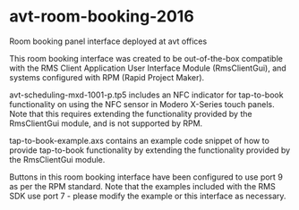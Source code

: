 # avt-room-booking-2016

Room booking panel interface deployed at avt offices

This room booking interface was created to be out-of-the-box compatible with the RMS Client Application User Interface Module (RmsClientGui), and systems configured with RPM (Rapid Project Maker).

avt-scheduling-mxd-1001-p.tp5 includes an NFC indicator for tap-to-book functionality on using the NFC sensor in Modero X-Series touch panels. Note that this requires extending the functionality provided by the RmsClientGui module, and is not supported by RPM.

tap-to-book-example.axs contains an example code snippet of how to provide tap-to-book functionality by extending the functionality provided by the RmsClientGui module.

Buttons in this room booking interface have been configured to use port 9 as per the RPM standard. Note that the examples included with the RMS SDK use port 7 - please modify the example or this interface as necessary.
